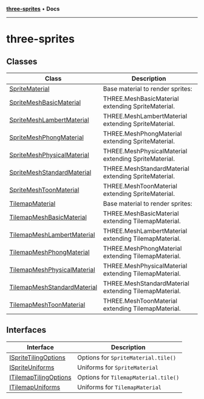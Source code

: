 [**three-sprites**](index.md) • **Docs**

***

# three-sprites

## Classes

| Class | Description |
| ------ | ------ |
| [SpriteMaterial](classes/SpriteMaterial.md) | Base material to render sprites: |
| [SpriteMeshBasicMaterial](classes/SpriteMeshBasicMaterial.md) | THREE.MeshBasicMaterial extending SpriteMaterial. |
| [SpriteMeshLambertMaterial](classes/SpriteMeshLambertMaterial.md) | THREE.MeshLambertMaterial extending SpriteMaterial. |
| [SpriteMeshPhongMaterial](classes/SpriteMeshPhongMaterial.md) | THREE.MeshPhongMaterial extending SpriteMaterial. |
| [SpriteMeshPhysicalMaterial](classes/SpriteMeshPhysicalMaterial.md) | THREE.MeshPhysicalMaterial extending SpriteMaterial. |
| [SpriteMeshStandardMaterial](classes/SpriteMeshStandardMaterial.md) | THREE.MeshStandardMaterial extending SpriteMaterial. |
| [SpriteMeshToonMaterial](classes/SpriteMeshToonMaterial.md) | THREE.MeshToonMaterial extending SpriteMaterial. |
| [TilemapMaterial](classes/TilemapMaterial.md) | Base material to render sprites: |
| [TilemapMeshBasicMaterial](classes/TilemapMeshBasicMaterial.md) | THREE.MeshBasicMaterial extending TilemapMaterial. |
| [TilemapMeshLambertMaterial](classes/TilemapMeshLambertMaterial.md) | THREE.MeshLambertMaterial extending TilemapMaterial. |
| [TilemapMeshPhongMaterial](classes/TilemapMeshPhongMaterial.md) | THREE.MeshPhongMaterial extending TilemapMaterial. |
| [TilemapMeshPhysicalMaterial](classes/TilemapMeshPhysicalMaterial.md) | THREE.MeshPhysicalMaterial extending TilemapMaterial. |
| [TilemapMeshStandardMaterial](classes/TilemapMeshStandardMaterial.md) | THREE.MeshStandardMaterial extending TilemapMaterial. |
| [TilemapMeshToonMaterial](classes/TilemapMeshToonMaterial.md) | THREE.MeshToonMaterial extending TilemapMaterial. |

## Interfaces

| Interface | Description |
| ------ | ------ |
| [ISpriteTilingOptions](interfaces/ISpriteTilingOptions.md) | Options for `SpriteMaterial.tile()` |
| [ISpriteUniforms](interfaces/ISpriteUniforms.md) | Uniforms for `SpriteMaterial` |
| [ITilemapTilingOptions](interfaces/ITilemapTilingOptions.md) | Options for `TilemapMaterial.tile()` |
| [ITilemapUniforms](interfaces/ITilemapUniforms.md) | Uniforms for `TilemapMaterial` |
